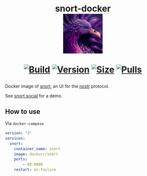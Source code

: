 <h1 align="center">snort-docker<br />
<div align="center">
<img src="https://raw.githubusercontent.com/dockur/snort/master/.github/logo.png" title="Logo" style="max-width:100%;" width="128" heigth="128"/>
</div>
<div align="center">
  
[![Build]][build_url]
[![Version]][tag_url]
[![Size]][tag_url]
[![Pulls]][hub_url]

</div></h1>

Docker image of [snort](https://github.com/v0l/snort), an UI for the [nostr](https://github.com/nostr-protocol/nostr) protocol.

See [snort.social](https://snort.social) for a demo.

## How to use

Via `docker-compose`

```yaml
version: "3"
services:
  snort:
    container_name: snort
    image: dockurr/snort
    ports:
        - 80:8080
    restart: on-failure
```

[build_url]: https://github.com/dockur/snort/
[hub_url]: https://hub.docker.com/r/dockurr/snort/
[tag_url]: https://hub.docker.com/r/dockurr/snort/tags

[Build]: https://github.com/dockur/snort/actions/workflows/build.yml/badge.svg
[Size]: https://img.shields.io/docker/image-size/dockurr/snort/latest?color=066da5&label=size
[Pulls]: https://img.shields.io/docker/pulls/dockurr/snort.svg?style=flat&label=pulls&logo=docker
[Version]: https://img.shields.io/docker/v/dockurr/snort/latest?arch=amd64&sort=semver&color=066da5
